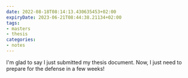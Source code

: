```yaml
---
date: 2022-08-18T08:14:13.430635453+02:00
expiryDate: 2023-06-21T08:44:38.21134+02:00
tags:
- masters
- thesis
categories:
- notes
---
```


I'm glad to say I just submitted my thesis document. Now, I just need to prepare for the defense in a few weeks!
